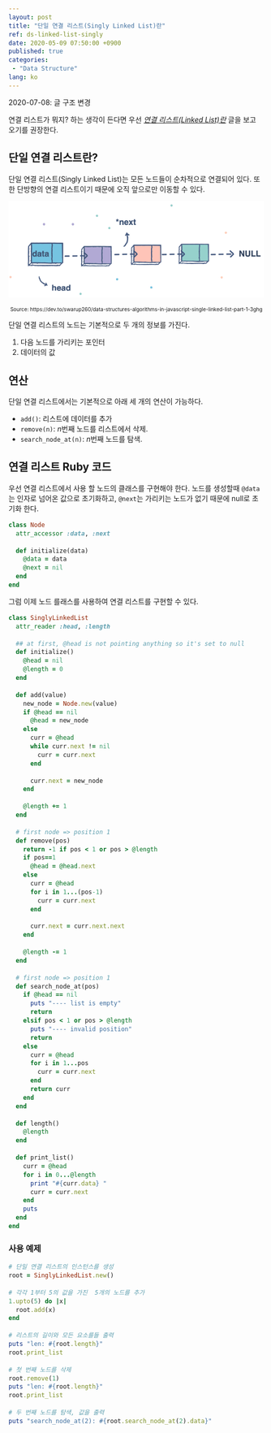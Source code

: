 ```yaml
---
layout: post
title: "단일 연결 리스트(Singly Linked List)란"
ref: ds-linked-list-singly
date: 2020-05-09 07:50:00 +0900
published: true
categories:
 - "Data Structure"
lang: ko
---
```


<div class="updated">2020-07-08: 글 구조 변경</div>

연결 리스트가 뭐지? 하는 생각이 든다면 우선 <i>[연결 리스트(Linked List)란](./ko-data-structure-linked-list)</i> 
글을 보고 오기를 권장한다.

<div class="divider"></div>

## 단일 연결 리스트란?
단일 연결 리스트(Singly Linked List)는 모든 노드들이 순차적으로 연결되어 있다. 
또한 단방향의 연결 리스트이기 때문에 오직 앞으로만 이동할 수 있다.

![Linked List image](assets/images/data-structure/linked-list/linkedlist.png)
<div style="font-size: 10px; text-align: center;">Source: https://dev.to/swarup260/data-structures-algorithms-in-javascript-single-linked-list-part-1-3ghg</div>

단일 연결 리스트의 노드는 기본적으로 두 개의 정보를 가진다.
1. 다음 노드를 가리키는 포인터
2. 데이터의 값

<div class="divider"></div>

## 연산

단일 연결 리스트에서는 기본적으로 아래 세 개의 연산이 가능하다.
- `add()`: 리스트에 데이터를 추가
- `remove(n)`: <i>n</i>번째 노드를 리스트에서 삭제. 
- `search_node_at(n)`: <i>n</i>번째 노드를 탐색.

<div class="divider"></div>

## 연결 리스트 Ruby 코드

우선 연결 리스트에서 사용 할 노드의 클래스를 구현해야 한다.
노드를 생성할때 `@data`는 인자로 넘어온 값으로 초기화하고, `@next`는 가리키는 노드가 없기 때문에 null로 초기화 한다.
```rb
class Node
  attr_accessor :data, :next
  
  def initialize(data)
    @data = data
    @next = nil
  end
end
```

그럼 이제 노드 를래스를 사용하여 연결 리스트를 구현할 수 있다.

```rb
class SinglyLinkedList
  attr_reader :head, :length

  ## at first, @head is not pointing anything so it's set to null
  def initialize()
    @head = nil
    @length = 0
  end

  def add(value)
    new_node = Node.new(value)
    if @head == nil
      @head = new_node
    else
      curr = @head
      while curr.next != nil
        curr = curr.next
      end

      curr.next = new_node
    end

    @length += 1
  end

  # first node => position 1
  def remove(pos)
    return -1 if pos < 1 or pos > @length
    if pos==1
      @head = @head.next
    else
      curr = @head
      for i in 1...(pos-1)
        curr = curr.next
      end

      curr.next = curr.next.next
    end

    @length -= 1
  end

  # first node => position 1
  def search_node_at(pos)
    if @head == nil
      puts "---- list is empty"
      return 
    elsif pos < 1 or pos > @length
      puts "---- invalid position"
      return
    else
      curr = @head
      for i in 1...pos
        curr = curr.next
      end
      return curr
    end
  end

  def length()
    @length
  end

  def print_list()
    curr = @head
    for i in 0...@length
      print "#{curr.data} "
      curr = curr.next
    end
    puts
  end
end
```

### 사용 예제

```rb
# 단일 연결 리스트의 인스턴스를 생성
root = SinglyLinkedList.new()

# 각각 1부터 5의 값을 가진  5개의 노드를 추가
1.upto(5) do |x|
  root.add(x)
end

# 리스트의 길이와 모든 요소를들 출력
puts "len: #{root.length}"
root.print_list

# 첫 번째 노드를 삭제
root.remove(1)
puts "len: #{root.length}"
root.print_list

# 두 번째 노드를 탐색, 값을 출력
puts "search_node_at(2): #{root.search_node_at(2).data}"
```
